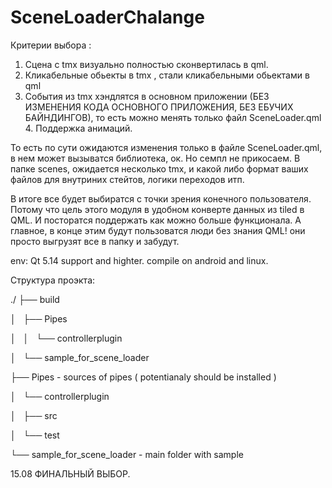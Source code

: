 # SceneLoaderChalange
Критерии выбора : 
1. Сцена с tmx визуально  полностью сконвертилась в qml. 
2. Кликабельные обьекты в tmx , стали кликабельными обьектами в qml 
3. События из tmx хэндлятся в основном приложении (БЕЗ ИЗМЕНЕНИЯ КОДА ОСНОВНОГО ПРИЛОЖЕНИЯ, БЕЗ ЕБУЧИХ БАЙНДИНГОВ), то есть можно менять только файл SceneLoader.qml 4. Поддержка анимаций.    

То есть по сути ожидаются изменения только в файле SceneLoader.qml, в нем может вызыватся библиотека, ок. Но семпл не прикосаем. В папке scenes, ожидается несколько tmx, и какой либо формат ваших файлов для внутриних стейтов, логики переходов итп.  

В итоге все будет выбиратся с точки зрения конечного пользователя. Потому что цель этого модуля в удобном конверте данных из tiled в QML. И посторатся поддержать как можно больше функционала.  А главное, в конце этим будут пользоватся люди без знания QML! они просто выгрузят все в папку и забудут. 


env:
Qt 5.14 support  and highter.
compile on android and linux.

Структура проэкта:

./
├── build

│   ├── Pipes

│   │   └── controllerplugin

│   └── sample_for_scene_loader

├── Pipes                           - sources of pipes ( potentianaly should be installed )

│   └── controllerplugin

│       ├── src

│       └── test

└── sample_for_scene_loader         - main folder with sample



15.08 ФИНАЛЬНЫЙ ВЫБОР. 
